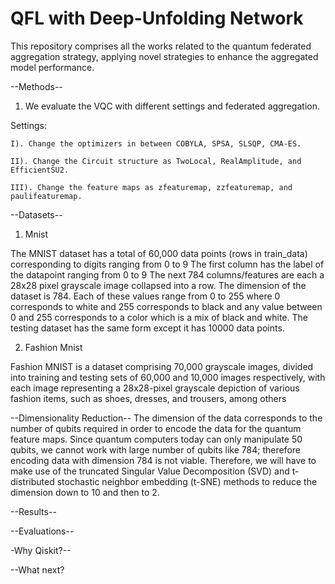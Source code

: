 # QFL with Deep-Unfolding Network
This repository comprises all the works related to the quantum federated aggregation strategy, applying novel strategies to enhance the aggregated model performance.

--Methods--

01. We evaluate the VQC with different settings and federated aggregation.

Settings: 
    
    I). Change the optimizers in between COBYLA, SPSA, SLSQP, CMA-ES.
    
    II). Change the Circuit structure as TwoLocal, RealAmplitude, and EfficientSU2.
    
    III). Change the feature maps as zfeaturemap, zzfeaturemap, and paulifeaturemap.

--Datasets--

1. Mnist

The MNIST dataset has a total of 60,000 data points (rows in train_data) corresponding to digits ranging from 0 to 9 The first column has the label of the datapoint ranging from 0 to 9 The next 784 columns/features are each a 28x28 pixel grayscale image collapsed into a row. The dimension of the dataset is 784. Each of these values range from 0 to 255 where 0 corresponds to white and 255 corresponds to black and any value between 0 and 255 corresponds to a color which is a mix of black and white. The testing dataset has the same form except it has 10000 data points.

2. Fashion Mnist

Fashion MNIST is a dataset comprising 70,000 grayscale images, divided into training and testing sets of 60,000 and 10,000 images respectively, with each image representing a 28x28-pixel grayscale depiction of various fashion items, such as shoes, dresses, and trousers, among others

--Dimensionality Reduction--
The dimension of the data corresponds to the number of qubits required in order to encode the data for the quantum feature maps. Since quantum computers today can only manipulate 50 qubits, we cannot work with large number of qubits like 784; therefore encoding data with dimension 784 is not viable.
Therefore, we will have to make use of the truncated Singular Value Decomposition (SVD) and t-distributed stochastic neighbor embedding (t-SNE) methods to reduce the dimension down to 10 and then to 2.

--Results--

--Evaluations--

-Why Qiskit?--

--What next?
